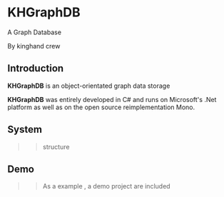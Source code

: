 KHGraphDB
=========

A Graph Database 

By kinghand crew

Introduction
------------

  <b>KHGraphDB</b> is an object-orientated graph data storage
  
  <b>KHGraphDB</b> was entirely developed in C# and runs on Microsoft's .Net platform 
  as well as on the open source reimplementation Mono.
  
System
------

  >> structure
      
Demo
----

  >> As a example , a demo project are included

